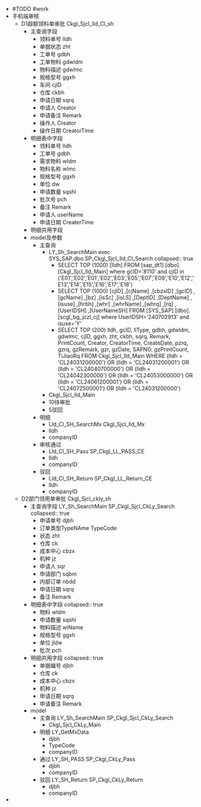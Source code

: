 - #TODO #work
- 手机端审核
	- D1超额领料单审批 Ckgl_Sjcl_lld_Cl_sh
		- 主查询字段
			- 领料单号 lldh
			- 单据状态 zht
			- 工单号 gdbh
			- 工单物料 gdwldm
			- 物料描述 gdwlmc
			- 规格型号 ggxh
			- 车间 cjID
			- 仓库 ckbh
			- 申请日期 sqrq
			- 申请人 Creator
			- 申请备注 Remark
			- 操作人 Creator
			- 操作日期 CreatorTime
		- 明细表中字段
			- 领料单号 lldh
			- 工单号 gdbh
			- 需求物料 wldm
			- 物料名称 wlmc
			- 规格型号 ggxh
			- 单位 dw
			- 申请数量 sqshl
			- 批次号 pch
			- 备注 Remark
			- 申请人 userName
			- 申请日期 CreaterTime
		- 明细共用字段
		- model及参数
			- 主查询
				- LY_Sh_SearchMain exec SYS_SAP.dbo.SP_Ckgl_Sjcl_lld_Cl_Search
				  collapsed:: true
					- SELECT TOP (1000) [lldh]
					  FROM [sap_dt1].[dbo].[Ckgl_Sjcl_lld_Main] where gcID='8110' and cjID in ('E01','E02','E01','E02','E03','E05','E07','E09','E10','E12','E13','E14','E15','E16','E17','E18')
					- SELECT TOP (1000) [cjID]
					        ,[cjName]
					        ,[cbzxID]
					        ,[gcID]
					        ,[gcName]
					        ,[bz]
					        ,[isSc]
					        ,[isLS]
					        ,[DeptID]
					        ,[DeptName]
					        ,[isuse]
					        ,[hrbh]
					        ,[whr]
					        ,[whrName]
					        ,[whrq]
					        ,[rq]
					        ,[UserIDSH]
					        ,[UserNameSH]
					    FROM [SYS_SAP].[dbo].[scgl_bg_jczl_cj] where UserIDSH='240702913' and isuse='Y'
					- SELECT  TOP (200) lldh, gcID, llType, gdbh, gdwldm, gdwlmc, cjID, ggxh, zht, ckbh, sqrq, Remark, PrintCount, Creator, CreatorTime, 
					                     CreateDate, pzrq, gzrq, gzRemark, gzr, gzDate, SAPNO, gzPrintCount, TiJiaoRq
					  FROM      Ckgl_Sjcl_lld_Main
					  WHERE   (lldh = 'CL24031200000') OR
					                     (lldh = 'CL24031200001') OR
					                     (lldh = 'CL24040700000') OR
					                     (lldh = 'CL24042300000') OR
					                     (lldh = 'CL24053000000') OR
					                     (lldh = 'CL24061200001') OR
					                     (lldh = 'CL24072500001') OR
					                     (lldh = 'CL24031200000')
				- Ckgl_Sjcl_lld_Main
				- 10待审批
				- 5驳回
			- 明细
				- Lld_Cl_SH_SearchMx Ckgl_Sjcl_lld_Mx
				- lldh
				- companyID
			- 审核通过
				- Lld_Cl_SH_Pass SP_Ckgl_LL_PASS_CE
				- lldh
				- companyID
			- 驳回
				- Lld_Cl_SH_Return SP_Ckgl_LL_Return_CE
				- lldh
				- companyID
	- D2部门领用单审批 Ckgl_Sjcl_ckly_sh
		- 主查询字段 LY_Sh_SearchMain SP_Ckgl_Sjcl_CkLy_Search
		  collapsed:: true
			- 申请单号 djbh
			- 订单类型TypeNAme TypeCode
			- 状态 zht
			- 仓库 ck
			- 成本中心 cbzx
			- 机种 jz
			- 申请人 sqr
			- 申请部门 sqbm
			- 内部订单 nbdd
			- 申请日期 sqrq
			- 备注 Remark
		- 明细表中字段
		  collapsed:: true
			- 物料  wldm
			- 申请数量 sqshl
			- 物料描述 wlName
			- 规格型号 ggxh
			- 单位 jldw
			- 批次 pch
		- 明细共用字段
		  collapsed:: true
			- 单据编号 djbh
			- 仓库 ck
			- 成本中心 cbzx
			- 机种 jz
			- 申请日期 sqrq
			- 申请备注 Remark
		- model
			- 主查询 LY_Sh_SearchMain SP_Ckgl_Sjcl_CkLy_Search
				- Ckgl_Sjcl_CkLy_Main
			- 明细 LY_GetMxData
				- djbh
				- TypeCode
				- companyID
			- 通过 LY_SH_PASS SP_Ckgl_CkLy_Pass
				- djbh
				- companyID
			- 驳回 LY_SH_Return SP_Ckgl_CkLy_Return
				- djbh
				- companyID
-